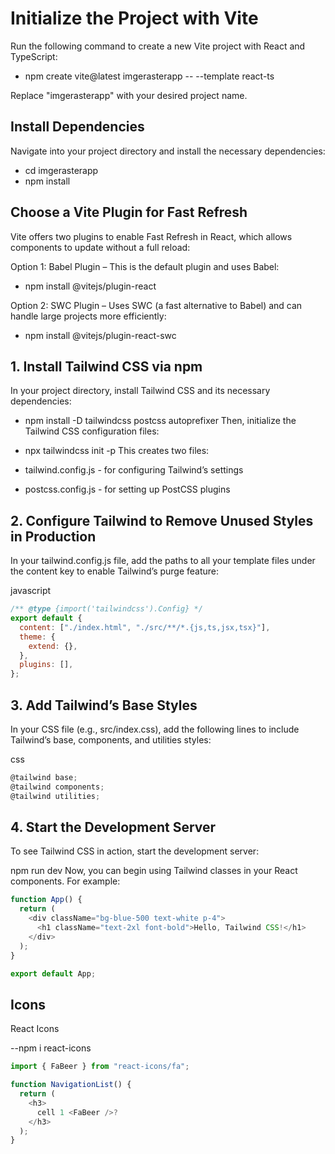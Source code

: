 # Initialize the Project with Vite

Run the following command to create a new Vite project with React and TypeScript:

- npm create vite@latest imgerasterapp -- --template react-ts

Replace "imgerasterapp" with your desired project name.

## Install Dependencies

Navigate into your project directory and install the necessary dependencies:

- cd imgerasterapp
- npm install

## Choose a Vite Plugin for Fast Refresh

Vite offers two plugins to enable Fast Refresh in React, which allows components to update without a full reload:

Option 1: Babel Plugin – This is the default plugin and uses Babel:

- npm install @vitejs/plugin-react

Option 2: SWC Plugin – Uses SWC (a fast alternative to Babel) and can handle large projects more efficiently:

- npm install @vitejs/plugin-react-swc

## 1. Install Tailwind CSS via npm

In your project directory, install Tailwind CSS and its necessary dependencies:

- npm install -D tailwindcss postcss autoprefixer
  Then, initialize the Tailwind CSS configuration files:

- npx tailwindcss init -p
  This creates two files:

- tailwind.config.js - for configuring Tailwind’s settings
- postcss.config.js - for setting up PostCSS plugins

## 2. Configure Tailwind to Remove Unused Styles in Production

In your tailwind.config.js file, add the paths to all your template files under the content key to enable Tailwind’s purge feature:

javascript

```javascript
/** @type {import('tailwindcss').Config} */
export default {
  content: ["./index.html", "./src/**/*.{js,ts,jsx,tsx}"],
  theme: {
    extend: {},
  },
  plugins: [],
};
```

## 3. Add Tailwind’s Base Styles

In your CSS file (e.g., src/index.css), add the following lines to include Tailwind’s base, components, and utilities styles:

css

```javascript
@tailwind base;
@tailwind components;
@tailwind utilities;
```

## 4. Start the Development Server

To see Tailwind CSS in action, start the development server:

npm run dev
Now, you can begin using Tailwind classes in your React components. For example:

```javascript
function App() {
  return (
    <div className="bg-blue-500 text-white p-4">
      <h1 className="text-2xl font-bold">Hello, Tailwind CSS!</h1>
    </div>
  );
}

export default App;
```

## Icons

React Icons

--npm i react-icons

```javascript
import { FaBeer } from "react-icons/fa";

function NavigationList() {
  return (
    <h3>
      cell 1 <FaBeer />?
    </h3>
  );
}
```
